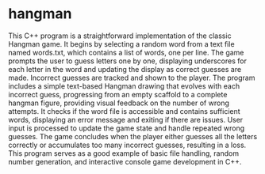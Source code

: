 # hangman
This C++ program is a straightforward implementation of the classic Hangman game. It begins by selecting a random word from a text file named words.txt, which contains a list of words, one per line. The game prompts the user to guess letters one by one, displaying underscores for each letter in the word and updating the display as correct guesses are made. Incorrect guesses are tracked and shown to the player. The program includes a simple text-based Hangman drawing that evolves with each incorrect guess, progressing from an empty scaffold to a complete hangman figure, providing visual feedback on the number of wrong attempts. It checks if the word file is accessible and contains sufficient words, displaying an error message and exiting if there are issues. User input is processed to update the game state and handle repeated wrong guesses. The game concludes when the player either guesses all the letters correctly or accumulates too many incorrect guesses, resulting in a loss. This program serves as a good example of basic file handling, random number generation, and interactive console game development in C++.
